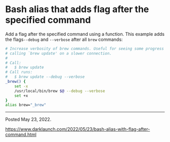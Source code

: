 # Bash alias that adds flag after the specified command

Add a flag after the specified command using a function. This example adds the flags`--debug` and `--verbose` after all `brew` commands:

```sh
# Increase verbosity of brew commands. Useful for seeing some progress when
# calling `brew update' on a slower connection.
#
# Call:
#   $ brew update
# Call runs:
#   $ brew update --debug --verbose
_brew() {
    set -x
    /usr/local/bin/brew $@ --debug --verbose
    set +x
}
alias brew="_brew"
```

---

Posted May 23, 2022.

https://www.darklaunch.com/2022/05/23/bash-alias-with-flag-after-command.html